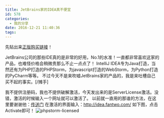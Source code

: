 ```yaml
---
title: JetBrains家的IDEA真不便宜
id: 578
categories:
  - 我的分享
date: 2016-12-21 11:40:36
tags:
---
```


先贴出来[正版购买链接](https://www.jetbrains.com/idea/buy/)！

JetBrains公司的那些IDE真的是非常的好用，No.1的水准！一直都非常喜欢这家的产品，也难怪价格会稍微贵那么不止一点点了！
IntelliJ IDEA专为Java打造，当然还有为PHP打造的PHPStorm，为javascript打造的WebStorm，为Python打造的PyCharm等等。
不过今天不是来吹嘘JetBrains家的产品的，我是来吐槽自己买不起的事实。[/摊手]
<!--more-->

我不提供注册码，我也不提供破解激活，今天发出来的是ServerLicense激活。没错，激活的时候输入一个网址就可以激活了。
以前就一直用的那谁的方法，在这里要谢谢他：[传送门](http://blog.lanyus.com/)
在激活的界面输入：http://idea.fantwo.com/   如下图，点击Activate即可！
![phpstorm-licensed](http://www.dshui.wang/wp-content/uploads/2016/12/phpstorm-licensed.png)